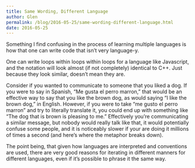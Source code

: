 ```yaml
---
title: Same Wording, Different Language
author: Glen
permalink: /blog/2016-05-25/same-wording-different-language.html 
date: 2016-05-25
---
```




Something I find confusing in the process of learning multiple languages is how that one can write code that isn’t very language-y. 

One can write loops within loops within loops for a language like Javascript, and the notation will look almost (if not completely) identical to C++. Just because they look similar, doesn’t mean they are.

<!--Summary ends here -->

Consider if you wanted to communicate to someone that you liked a dog. If you were to say in Spanish, “Me gusta el perro marron,” that would be an effective way to say that you like the brown dog, as would saying “I like the brown dog,” in English. However, if you were to take “me gusto el perro marron” and try to literally translate it, you could end up with something like “The dog that is brown is pleasing to me.” Effectively you’re communicating a similar message, but nobody would really talk like that, it would potentially confuse some people, and it is noticeably slower if your are doing it millions of times a second (and here’s where the metaphor breaks down). 

The point being, that given how languages are interpreted and conventions are used, there are very good reasons for iterating in different manners for different languages, even if it’s possible to phrase it the same way.



